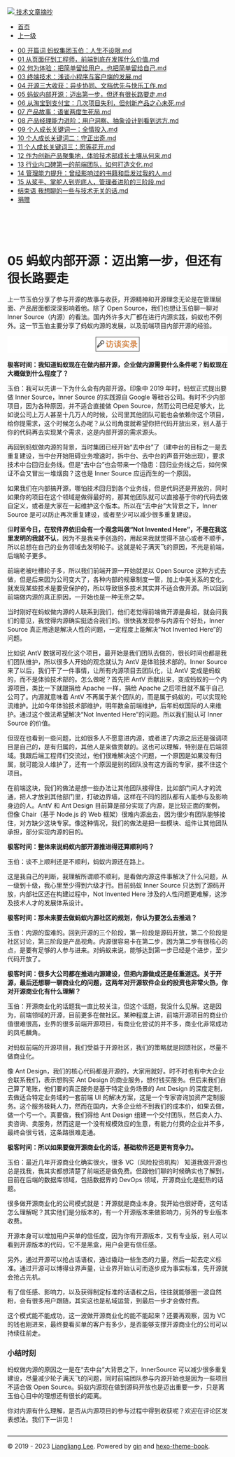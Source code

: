 <!DOCTYPE html>

<html xmlns="http://www.w3.org/1999/xhtml">
<head>
<head>
<meta content="text/html; charset=utf-8" http-equiv="Content-Type"/>
<meta content="width=device-width, initial-scale=1, maximum-scale=1.0, user-scalable=no" name="viewport"/>
<meta content="zh-cn" http-equiv="content-language"/>
<meta content="05 蚂蚁内部开源：迈出第一步，但还有很长路要走" name="description"/>
<link href="/static/favicon.png" rel="icon"/>
<title>05 蚂蚁内部开源：迈出第一步，但还有很长路要走 </title>
<link href="/static/index.css" rel="stylesheet"/>
<link href="/static/highlight.min.css" rel="stylesheet"/>
<script src="/static/highlight.min.js"></script>
<meta content="Hexo 4.2.0" name="generator"/>

</head>
<body>
<div class="book-container">
<div class="book-sidebar">
<div class="book-brand">
<a href="/">
<img src="/static/favicon.png"/>
<span>技术文章摘抄</span>
</a>
</div>
<div class="book-menu uncollapsible">
<ul class="uncollapsible">
<li><a class="current-tab" href="/">首页</a></li>
<li><a href="../">上一级</a></li>
</ul>
<ul class="uncollapsible">
<li>
<a class="menu-item" href="/%e4%b8%93%e6%a0%8f/%e8%b6%85%e7%ba%a7%e8%ae%bf%e8%b0%88%ef%bc%9a%e5%af%b9%e8%af%9d%e7%8e%89%e4%bc%af/00%20%e5%bc%80%e7%af%87%e8%af%8d%20%e8%9a%82%e8%9a%81%e9%9b%86%e5%9b%a2%e7%8e%89%e4%bc%af%ef%bc%9a%e4%ba%ba%e7%94%9f%e4%b8%8d%e8%ae%be%e9%99%90.md" id="00 开篇词 蚂蚁集团玉伯：人生不设限.md">00 开篇词 蚂蚁集团玉伯：人生不设限.md</a>
</li>
<li>
<a class="menu-item" href="/%e4%b8%93%e6%a0%8f/%e8%b6%85%e7%ba%a7%e8%ae%bf%e8%b0%88%ef%bc%9a%e5%af%b9%e8%af%9d%e7%8e%89%e4%bc%af/01%20%e4%bb%8e%e9%a1%b5%e9%9d%a2%e4%bb%94%e5%88%b0%e5%b7%a5%e7%a8%8b%e5%b8%88%ef%bc%8c%e5%89%8d%e7%ab%af%e5%88%b0%e5%ba%95%e5%9c%a8%e5%8f%91%e6%8c%a5%e4%bb%80%e4%b9%88%e4%bb%b7%e5%80%bc.md" id="01 从页面仔到工程师，前端到底在发挥什么价值.md">01 从页面仔到工程师，前端到底在发挥什么价值.md</a>
</li>
<li>
<a class="menu-item" href="/%e4%b8%93%e6%a0%8f/%e8%b6%85%e7%ba%a7%e8%ae%bf%e8%b0%88%ef%bc%9a%e5%af%b9%e8%af%9d%e7%8e%89%e4%bc%af/02%20%e4%bd%95%e4%b8%ba%e4%bd%93%e9%aa%8c%ef%bc%9a%e6%8a%8a%e7%ae%80%e5%8d%95%e7%95%99%e7%bb%99%e7%94%a8%e6%88%b7%ef%bc%8c%e4%b9%9f%e6%8a%8a%e7%ae%80%e5%8d%95%e7%95%99%e7%bb%99%e8%87%aa%e5%b7%b1.md" id="02 何为体验：把简单留给用户，也把简单留给自己.md">02 何为体验：把简单留给用户，也把简单留给自己.md</a>
</li>
<li>
<a class="menu-item" href="/%e4%b8%93%e6%a0%8f/%e8%b6%85%e7%ba%a7%e8%ae%bf%e8%b0%88%ef%bc%9a%e5%af%b9%e8%af%9d%e7%8e%89%e4%bc%af/03%20%e7%bb%88%e7%ab%af%e6%8a%80%e6%9c%af%ef%bc%9a%e6%b5%85%e8%b0%88%e5%b0%8f%e7%a8%8b%e5%ba%8f%e4%b8%8e%e5%ae%a2%e6%88%b7%e7%ab%af%e7%9a%84%e5%8f%91%e5%b1%95.md" id="03 终端技术：浅谈小程序与客户端的发展.md">03 终端技术：浅谈小程序与客户端的发展.md</a>
</li>
<li>
<a class="menu-item" href="/%e4%b8%93%e6%a0%8f/%e8%b6%85%e7%ba%a7%e8%ae%bf%e8%b0%88%ef%bc%9a%e5%af%b9%e8%af%9d%e7%8e%89%e4%bc%af/04%20%e5%bc%80%e6%ba%90%e4%b8%89%e5%a4%a7%e6%94%b6%e8%8e%b7%ef%bc%9a%e5%bc%82%e6%ad%a5%e5%8d%8f%e5%90%8c%e3%80%81%e6%96%87%e6%a1%a3%e4%bc%98%e5%85%88%e4%b8%8e%e5%bf%ab%e4%b9%90%e5%b7%a5%e4%bd%9c.md" id="04 开源三大收获：异步协同、文档优先与快乐工作.md">04 开源三大收获：异步协同、文档优先与快乐工作.md</a>
</li>
<li>
<a class="menu-item" href="/%e4%b8%93%e6%a0%8f/%e8%b6%85%e7%ba%a7%e8%ae%bf%e8%b0%88%ef%bc%9a%e5%af%b9%e8%af%9d%e7%8e%89%e4%bc%af/05%20%e8%9a%82%e8%9a%81%e5%86%85%e9%83%a8%e5%bc%80%e6%ba%90%ef%bc%9a%e8%bf%88%e5%87%ba%e7%ac%ac%e4%b8%80%e6%ad%a5%ef%bc%8c%e4%bd%86%e8%bf%98%e6%9c%89%e5%be%88%e9%95%bf%e8%b7%af%e8%a6%81%e8%b5%b0.md" id="05 蚂蚁内部开源：迈出第一步，但还有很长路要走.md">05 蚂蚁内部开源：迈出第一步，但还有很长路要走.md</a>
</li>
<li>
<a class="menu-item" href="/%e4%b8%93%e6%a0%8f/%e8%b6%85%e7%ba%a7%e8%ae%bf%e8%b0%88%ef%bc%9a%e5%af%b9%e8%af%9d%e7%8e%89%e4%bc%af/06%20%e4%bb%8e%e6%b7%98%e5%ae%9d%e5%88%b0%e6%94%af%e4%bb%98%e5%ae%9d%ef%bc%9a%e5%87%a0%e6%ac%a1%e9%a1%b9%e7%9b%ae%e5%a4%b1%e5%88%a9%ef%bc%8c%e4%bd%86%e5%88%9b%e6%96%b0%e4%ba%a7%e5%93%81%e4%b9%8b%e5%bf%83%e6%9c%aa%e6%ad%bb.md" id="06 从淘宝到支付宝：几次项目失利，但创新产品之心未死.md">06 从淘宝到支付宝：几次项目失利，但创新产品之心未死.md</a>
</li>
<li>
<a class="menu-item" href="/%e4%b8%93%e6%a0%8f/%e8%b6%85%e7%ba%a7%e8%ae%bf%e8%b0%88%ef%bc%9a%e5%af%b9%e8%af%9d%e7%8e%89%e4%bc%af/07%20%e4%ba%a7%e5%93%81%e6%95%85%e4%ba%8b%ef%bc%9a%e8%af%ad%e9%9b%80%e4%b8%a4%e5%ba%a6%e7%94%9f%e6%ad%bb%e5%b1%80.md" id="07 产品故事：语雀两度生死局.md">07 产品故事：语雀两度生死局.md</a>
</li>
<li>
<a class="menu-item" href="/%e4%b8%93%e6%a0%8f/%e8%b6%85%e7%ba%a7%e8%ae%bf%e8%b0%88%ef%bc%9a%e5%af%b9%e8%af%9d%e7%8e%89%e4%bc%af/08%20%e4%ba%a7%e5%93%81%e7%bb%8f%e7%90%86%e8%83%bd%e5%8a%9b%e8%bf%9b%e9%98%b6%ef%bc%9a%e7%94%a8%e6%88%b7%e6%b4%9e%e5%af%9f%e3%80%81%e6%8a%bd%e8%b1%a1%e8%ae%be%e8%ae%a1%e5%88%b0%e7%9c%8b%e5%88%b0%e8%bf%9c%e6%96%b9.md" id="08 产品经理能力进阶：用户洞察、抽象设计到看到远方.md">08 产品经理能力进阶：用户洞察、抽象设计到看到远方.md</a>
</li>
<li>
<a class="menu-item" href="/%e4%b8%93%e6%a0%8f/%e8%b6%85%e7%ba%a7%e8%ae%bf%e8%b0%88%ef%bc%9a%e5%af%b9%e8%af%9d%e7%8e%89%e4%bc%af/09%20%e4%b8%aa%e4%ba%ba%e6%88%90%e9%95%bf%e5%85%b3%e9%94%ae%e8%af%8d%e4%b8%80%ef%bc%9a%e5%85%a8%e6%83%85%e6%8a%95%e5%85%a5.md" id="09 个人成长关键词一：全情投入.md">09 个人成长关键词一：全情投入.md</a>
</li>
<li>
<a class="menu-item" href="/%e4%b8%93%e6%a0%8f/%e8%b6%85%e7%ba%a7%e8%ae%bf%e8%b0%88%ef%bc%9a%e5%af%b9%e8%af%9d%e7%8e%89%e4%bc%af/10%20%e4%b8%aa%e4%ba%ba%e6%88%90%e9%95%bf%e5%85%b3%e9%94%ae%e8%af%8d%e4%ba%8c%ef%bc%9a%e5%ae%88%e6%ad%a3%e5%87%ba%e5%a5%87.md" id="10 个人成长关键词二：守正出奇.md">10 个人成长关键词二：守正出奇.md</a>
</li>
<li>
<a class="menu-item" href="/%e4%b8%93%e6%a0%8f/%e8%b6%85%e7%ba%a7%e8%ae%bf%e8%b0%88%ef%bc%9a%e5%af%b9%e8%af%9d%e7%8e%89%e4%bc%af/11%20%e4%b8%aa%e4%ba%ba%e6%88%90%e9%95%bf%e5%85%b3%e9%94%ae%e8%af%8d%e4%b8%89%ef%bc%9a%e6%84%bf%e7%ad%89%e8%8a%b1%e5%bc%80.md" id="11 个人成长关键词三：愿等花开.md">11 个人成长关键词三：愿等花开.md</a>
</li>
<li>
<a class="menu-item" href="/%e4%b8%93%e6%a0%8f/%e8%b6%85%e7%ba%a7%e8%ae%bf%e8%b0%88%ef%bc%9a%e5%af%b9%e8%af%9d%e7%8e%89%e4%bc%af/12%20%e4%bd%9c%e4%b8%ba%e5%88%9b%e6%96%b0%e4%ba%a7%e5%93%81%e8%81%9a%e9%9b%86%e5%9c%b0%ef%bc%8c%e4%bd%93%e9%aa%8c%e6%8a%80%e6%9c%af%e9%83%a8%e6%88%90%e9%95%bf%e5%9c%9f%e5%a3%a4%e4%bb%8e%e4%bd%95%e6%9d%a5.md" id="12 作为创新产品聚集地，体验技术部成长土壤从何来.md">12 作为创新产品聚集地，体验技术部成长土壤从何来.md</a>
</li>
<li>
<a class="menu-item" href="/%e4%b8%93%e6%a0%8f/%e8%b6%85%e7%ba%a7%e8%ae%bf%e8%b0%88%ef%bc%9a%e5%af%b9%e8%af%9d%e7%8e%89%e4%bc%af/13%20%e8%a1%8c%e4%b8%9a%e5%86%85%e5%8f%a3%e7%a2%91%e7%ac%ac%e4%b8%80%e7%9a%84%e5%89%8d%e7%ab%af%e5%9b%a2%e9%98%9f%ef%bc%8c%e5%a6%82%e4%bd%95%e6%89%93%e9%80%a0%e6%96%87%e5%8c%96.md" id="13 行业内口碑第一的前端团队，如何打造文化.md">13 行业内口碑第一的前端团队，如何打造文化.md</a>
</li>
<li>
<a class="menu-item" href="/%e4%b8%93%e6%a0%8f/%e8%b6%85%e7%ba%a7%e8%ae%bf%e8%b0%88%ef%bc%9a%e5%af%b9%e8%af%9d%e7%8e%89%e4%bc%af/14%20%e7%ae%a1%e7%90%86%e8%83%bd%e5%8a%9b%e6%8f%90%e5%8d%87%ef%bc%9a%e6%9b%be%e7%bb%8f%e5%bd%b1%e5%93%8d%e8%bf%87%e7%9a%84%e4%b9%a6%e7%b1%8d%e5%92%8c%e5%90%af%e5%8f%91%e8%bf%87%e6%88%91%e7%9a%84%e4%ba%ba.md" id="14 管理能力提升：曾经影响过的书籍和启发过我的人.md">14 管理能力提升：曾经影响过的书籍和启发过我的人.md</a>
</li>
<li>
<a class="menu-item" href="/%e4%b8%93%e6%a0%8f/%e8%b6%85%e7%ba%a7%e8%ae%bf%e8%b0%88%ef%bc%9a%e5%af%b9%e8%af%9d%e7%8e%89%e4%bc%af/15%20%e4%bb%8e%e6%b5%86%e6%89%8b%e3%80%81%e6%8e%8c%e8%88%b5%e4%ba%ba%e5%88%b0%e5%85%9c%e5%ba%95%e4%ba%ba%ef%bc%8c%e7%ae%a1%e7%90%86%e8%80%85%e8%bf%9b%e9%98%b6%e7%9a%84%e4%b8%89%e9%98%b6%e6%ae%b5.md" id="15 从浆手、掌舵人到兜底人，管理者进阶的三阶段.md">15 从浆手、掌舵人到兜底人，管理者进阶的三阶段.md</a>
</li>
<li>
<a class="menu-item" href="/%e4%b8%93%e6%a0%8f/%e8%b6%85%e7%ba%a7%e8%ae%bf%e8%b0%88%ef%bc%9a%e5%af%b9%e8%af%9d%e7%8e%89%e4%bc%af/%e7%bb%93%e6%9d%9f%e8%af%ad%20%e6%88%91%e6%83%b3%e8%81%8a%e7%9a%84%e4%b8%80%e4%ba%9b%e4%b8%8e%e6%8a%80%e6%9c%af%e6%97%a0%e5%85%b3%e7%9a%84%e8%af%9d.md" id="结束语 我想聊的一些与技术无关的话.md">结束语 我想聊的一些与技术无关的话.md</a>
</li>
<li><a href="/assets/捐赠.md">捐赠</a></li>
</ul>
</div>
</div>
<div class="sidebar-toggle" onclick="sidebar_toggle()" onmouseleave="remove_inner()" onmouseover="add_inner()">
<div class="sidebar-toggle-inner"></div>
</div>
<div class="off-canvas-content">
<div class="columns">
<div class="column col-12 col-lg-12">
<div class="book-navbar">
<header class="navbar">
<section class="navbar-section">
<a onclick="open_sidebar()">
<i class="icon icon-menu"></i>
</a>
</section>
</header>
</div>
<div class="book-content" style="max-width: 960px; margin: 0 auto;
    overflow-x: auto;
    overflow-y: hidden;">
<div class="book-post">

<p align="center" id="tip"></p>
<h1 class="title" data-id="05 蚂蚁内部开源：迈出第一步，但还有很长路要走" id="title">05 蚂蚁内部开源：迈出第一步，但还有很长路要走</h1>
<div><p>上一节玉伯分享了参与开源的故事与收获，开源精神和开源理念无论是在管理层面、产品层面都深深影响着他。除了 Open Source，我们也想让玉伯聊一聊对 Inner Source（内源）的看法。国内外许多大厂都在进行内源实践，蚂蚁也不例外。这一节玉伯主要分享了蚂蚁内源的发展，以及前端项目内部开源的经验。</p>
<p><img alt="图片" src="assets/323ddd09b5e343c88b7d08a2491194bd.jpg"/></p>
<p><strong>极客时间：我知道蚂蚁现在在做内部开源，企业做内源需要什么条件呢？蚂蚁现在大概做到什么程度了？</strong></p>
<p>玉伯：我可以先讲一下为什么会有内部开源。印象中 2019 年时，蚂蚁正式提出要做 Inner Source，Inner Source 的实践源自 Google 等硅谷公司。有时不少内部项目，因为各种原因，并不适合直接做 Open Source，然而公司已经足够大，比如说公司上万人甚至十几万人的时候，公司里其他团队可能也会依赖你这个项目，给你提需求，这个时候怎么办呢？从公司角度就希望你把代码开放出来，别人基于你的代码再去实现某个需求，这是内部开源的需求源头。</p>
<p>再回到蚂蚁做内源的背景，当时集团已经开始“去中台”了（建中台的目标之一是去重复建设，当中台开始阻碍业务增速时，拆中台、去中台的声音开始出现），要求技术中台回归业务线。但是“去中台”也会带来一个隐患：回归业务线之后，如何保证不会又冒出一堆烟囱？这也是 Inner Source 应运而生的一个原因。</p>
<p>如果我们在内部搞开源，哪怕技术回归到各个业务线，但是代码还是开放的，同时如果你的项目在这个领域是做得最好的，那其他团队就可以直接基于你的代码去做自定义，或者是大家在一起维护这个版本。所以在“去中台”大背景之下，Inner Source 是可以防止再次重复建设，或者至少可以减少很多重复建设。</p>
<p>但<strong>时至今日，在软件界依旧会有一个观念叫做“Not Invented Here”，不是在我这里发明的我就不认</strong>，因为不是我亲手创造的，用起来我就觉得不放心或者不顺手，所以总想在自己的业务领域去发明轮子。这就是轮子满天飞的原因，不光是前端，后端轮子更多。</p>
<p>前端老被吐槽轮子多，所以我们前端开源一开始就是以 Open Source 这种方式去做，但是后来因为公司变大了，各种内部的规章制度一管，加上中美关系的变化，就发现某些技术是要受保护的，所以导致很多技术其实并不适合做开源。所以回到前端做内源的真正原因，一开始也是一种无奈之举。</p>
<p>当时刚好在蚂蚁做内源的人联系到我们，他们老觉得前端做开源是鼻祖，就会问我们的意见，我觉得内源确实挺适合我们的。很快我发现参与内源有个好处，Inner Source 真正用途是解决人性的问题，一定程度上能解决“Not Invented Here”的问题。</p>
<p>比如说 AntV 数据可视化这个项目，最开始是我们团队去做的，很长时间也都是我们团队维护，所以很多人开始的观念就认为 AntV 是体验技术部的。Inner Source 来了以后，我们干了一件事情，让所有内源项目去团队化，让 AntV 变成是蚂蚁的，而不是体验技术部的。怎么做呢？首先把 AntV 贡献出来，变成蚂蚁的一个内源项目，类比一下就跟捐给 Apache 一样，捐给 Apache 之后项目就不属于自己公司了。内源就意味着 AntV 不再属于某个团队的，而是属于蚂蚁的，可以实现轮流维护。比如今年体验技术部维护，明年数金前端维护，后年蚂蚁国际的人来维护。通过这个做法希望解决“Not Invented Here”的问题。所以我们挺认可 Inner Source 的价值。</p>
<p>但现在也看到一些问题，比如很多人不愿意进内源，或者进了内源之后还是强调项目是自己的，是有归属的，其他人是来做贡献的。这也可以理解，特别是在后端领域。我跟后端工程师们交流过，他们很难解决这个问题，一个原因是如果没有归属，就可能没人维护了，还有一个原因是别的团队没有这方面的专家，接不住这个项目。</p>
<p>在前端这块，我们的做法是想一些办法让其他团队接得住，比如部门间人才的流通，把人才放到其他部门里，打破边界墙，这样在不同的团队都有人能参与及影响身边的人。AntV 和 Ant Design 目前算是部分实现了内源，是比较正面的案例，但像 Chair（基于 Node.js 的 Web 框架）很难内源出去，因为很少有团队能够接住，对方缺少这块专家。像这种情况，我们的做法是把一些模块、组件让其他团队承担，部分实现内源的目的。</p>
<p><strong>极客时间：整体来说蚂蚁内部开源推进得还算顺利吗？</strong></p>
<p>玉伯：谈不上顺利还是不顺利，蚂蚁内源还在路上。</p>
<p>这是我自己的判断，我理解所谓顺不顺利，是看做内源这件事解决了什么问题，从一级到十级，我心里至少得到六级才行。目前蚂蚁 Inner Source 只达到了源码开放，内部社区还在构建过程中，Not Invented Here 涉及的人性问题更难解，这涉及技术人才的发展体系设计。</p>
<p><strong>极客时间：那未来要去做蚂蚁内源社区的规划，你认为要怎么去推进？</strong></p>
<p>玉伯：内源的蛮难的。回到开源的三个阶段，第一阶段是源码开放，第二个阶段是社区讨论，第三阶段是产品视角。内源很容易卡在第二步，因为第二步有很核心的点，是要有足够的人参与进来。对蚂蚁来说，能够达到第一步已经是个进步，至少代码开放了。</p>
<p><strong>极客时间：很多大公司都在推进内源建设，但把内源做成还是任重道远。关于开源，最后还想聊一聊商业化的问题，这两年对开源软件企业的投资也非常火热，你对开源商业化有什么理解？</strong></p>
<p>玉伯：开源商业化的话题我一直比较关注，但这个话题，我没什么见解。这是因为，前端领域的开源，目前更多在做社区。某种程度上讲，前端开源项目的商业价值很难很高，业界的很多前端开源项目，有商业化尝试的并不多，商业化非常成功的凤毛麟角。</p>
<p>对蚂蚁前端的开源项目，我们受益于开源社区，我们的策略就是回馈社区，尽量不做商业化。</p>
<p>像 Ant Design，我们的核心代码都是开源的，大家用就好。时不时也有中大企业会联系我们，表示想购买 Ant Design 的商业服务，想付钱买服务。但后来我们自己算了笔账，他们要的真正服务是基于特定业务场景的 Ant Design 的深度定制，去做适合特定业务域的一套前端 UI 的解决方案，这是一个专家咨询加资产定制服务。这个服务极耗人力，然而在国内，大多企业给不到我们的成本价，如果去做，做一个亏一个。真要做，我们得给 Ant Design 组建一个交付团队，然后卖人力、卖咨询、卖服务，然而这是一个没有规模效应的生意，有能力付费的企业并不多，最终会很亏钱，这条路很难走通。</p>
<p><strong>极客时间：所以如果要做开源商业化的话，基础软件还是更有竞争力。</strong></p>
<p>玉伯：最近几年开源商业化确实很火，很多 VC（风险投资机构） 知道我做开源也总是找我，我其实都想清楚了前端还是做免费。但跟他们聊的时候确实也了解到，目前在后端的数据库领域，包括数据界的 DevOps 领域，开源商业化是挺热的话题。</p>
<p>很多做开源商业化的公司模式就是：开源就是商业本身。我开始也很好奇，这句话怎么理解呢？其实他们是分版本的，有一个开源版本来做影响力，另外的专业版本收费。</p>
<p>开源本身可以增加用户买单的信任度，因为你有开源版本，又有专业版，别人可以看到开源版本的代码，它不是黑盒，用户会更有信任感。</p>
<p>另外，通过开源可以抢占话语权，通过撬动一些生态的力量，然后一起去定义标准。通过开源可以博得业界声量，让业界开始认可而逐步成为事实标准，先开源就会抢占先机。</p>
<p>有了信任感、影响力，以及获得制定标准的话语权之后，往往就能够圈一波自然粉，会有很多用户跟随，其实这也是私域运营，到最后一步才会做付费。</p>
<p>这个模式能不能成功，这一波做开源商业化的能不能起来？还要再观察，因为 VC 的钱也刚进来，最终要看买单的客户有多少，是否能够支撑开源商业化的公司可以持续往前走。</p>
<h3 id="小结时刻">小结时刻</h3>
<p>蚂蚁做内源的原因之一是在“去中台”大背景之下，InnerSource 可以减少很多重复建设，尽量减少轮子满天飞的问题，同时前端团队参与内源开始也是因为一些项目不适合做 Open Source。蚂蚁内源现在做到源码开放也是迈出重要一步，只是离玉伯心目中的理想还有很长的距离。</p>
<p>你对内源有什么理解，是否从内源项目的参与过程中得到收获呢？欢迎在评论区发表想法。我们下一讲见！</p>
</div>
</div>
<div>
<div id="prePage" style="float: left">
</div>
<div id="nextPage" style="float: right">
</div>
</div>
</div>
</div>
</div>
<div class="copyright">
<hr/>
<p>© 2019 - 2023 <a href="/cdn-cgi/l/email-protection#127e7e7e2b262323222552757f737b7e3c717d7f" target="_blank">Liangliang Lee</a>.
                    Powered by <a href="https://github.com/gin-gonic/gin" target="_blank">gin</a> and <a href="https://github.com/kaiiiz/hexo-theme-book" target="_blank">hexo-theme-book</a>.</p>
</div>
</div>
<a class="off-canvas-overlay" onclick="hide_canvas()"></a>
</div>
<script>(function(){function c(){var b=a.contentDocument||a.contentWindow.document;if(b){var d=b.createElement('script');d.innerHTML="window.__CF$cv$params={r:'8f0e9bb74f84e2e3',t:'MTczNDAxNTg4MS4wMDAwMDA='};var a=document.createElement('script');a.nonce='';a.src='/cdn-cgi/challenge-platform/scripts/jsd/main.js';document.getElementsByTagName('head')[0].appendChild(a);";b.getElementsByTagName('head')[0].appendChild(d)}}if(document.body){var a=document.createElement('iframe');a.height=1;a.width=1;a.style.position='absolute';a.style.top=0;a.style.left=0;a.style.border='none';a.style.visibility='hidden';document.body.appendChild(a);if('loading'!==document.readyState)c();else if(window.addEventListener)document.addEventListener('DOMContentLoaded',c);else{var e=document.onreadystatechange||function(){};document.onreadystatechange=function(b){e(b);'loading'!==document.readyState&&(document.onreadystatechange=e,c())}}}})();</script></body>

<script src="/static/index.js"></script>
</head></html>